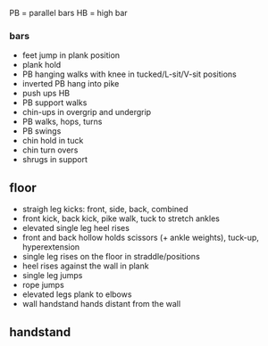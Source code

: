 PB = parallel bars
HB = high bar

### bars
- feet jump in plank position
- plank hold
- PB hanging walks with knee in tucked/L-sit/V-sit positions
- inverted PB hang into pike
- push ups HB
- PB support walks
- chin-ups in overgrip and undergrip
- PB walks, hops, turns
- PB swings
- chin hold in tuck
- chin turn overs
- shrugs in support

## floor
- straigh leg kicks: front, side, back, combined
- front kick, back kick, pike walk, tuck to stretch ankles
- elevated single leg heel rises
- front and back hollow holds scissors (+ ankle weights), tuck-up, hyperextension
- single leg rises on the floor in straddle/positions
- heel rises against the wall in plank
- single leg jumps
- rope jumps
- elevated legs plank to elbows
- wall handstand hands distant from the wall

## handstand

